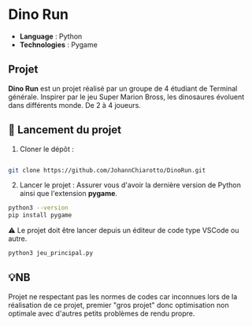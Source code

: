 # Dino Run

- **Language** : Python
- **Technologies** : Pygame

## Projet

**Dino Run** est un projet réalisé par un groupe de 4 étudiant de Terminal générale.
Inspirer par le jeu Super Marion Bross, les dinosaures évoluent dans différents monde. De 2 à 4 joueurs.

## 🚀 Lancement du projet

1. Cloner le dépôt :
```bash

git clone https://github.com/JohannChiarotto/DinoRun.git
```

2. Lancer le projet :
Assurer vous d'avoir la dernière version de Python ainsi que l'extension **pygame**.

```bash
python3 --version
pip install pygame
```

⚠️ Le projet doit être lancer depuis un éditeur de code type VSCode ou autre.
```bash
python3 jeu_principal.py
```

## 💡NB

Projet ne respectant pas les normes de codes car inconnues lors de la réalisation de ce projet, premier "gros projet" donc optimisation non optimale avec d'autres petits problèmes de rendu propre.

